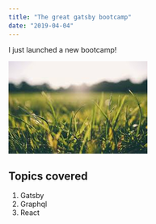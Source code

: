 ```yaml
---
title: "The great gatsby bootcamp"
date: "2019-04-04"
---
```


I just launched a new bootcamp!

![Grass](./grass.jpeg)

## Topics covered


1. Gatsby
2. Graphql
3. React